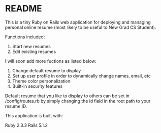 # README

This is a tiny Ruby on Rails web application for deploying and managing personal online resume (most likely to be useful to New Grad CS Student).




Functions included:

1. Start new resumes
2. Edit existing resumes


I will soon add more fuctions as listed below:

1. Change default resume to display
2. Set up user profile in order to dynamically change names, email, etc
3. Theme color personalization
4. Built-in security features



Default resume that you like to display to others can be set in /config/routes.rb by simply changing the id field in the root path to your resume ID.



This application is built with:

Ruby 2.3.3
Rails 5.1.2
